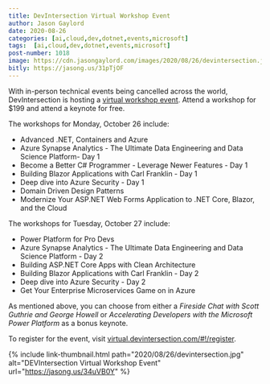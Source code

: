 ```yaml
---
title: DevIntersection Virtual Workshop Event
author: Jason Gaylord
date: 2020-08-26
categories: [ai,cloud,dev,dotnet,events,microsoft]
tags:  [ai,cloud,dev,dotnet,events,microsoft]
post-number: 1018
image: https://cdn.jasongaylord.com/images/2020/08/26/devintersection.jpg
bitly: https://jasong.us/31pTjOF
---
```


With in-person technical events being cancelled across the world, DevIntersection is hosting a [virtual workshop event](https://jasong.us/34uVB0Y). Attend a workshop for $199 and attend a keynote for free. 

The workshops for Monday, October 26 include:

- Advanced .NET, Containers and Azure
- Azure Synapse Analytics - The Ultimate Data Engineering and Data Science Platform- Day 1
- Become a Better C# Programmer - Leverage Newer Features - Day 1
- Building Blazor Applications with Carl Franklin - Day 1
- Deep dive into Azure Security - Day 1
- Domain Driven Design Patterns
- Modernize Your ASP.NET Web Forms Application to .NET Core, Blazor, and the Cloud

The workshops for Tuesday, October 27 include:

- Power Platform for Pro Devs
- Azure Synapse Analytics - The Ultimate Data Engineering and Data Science Platform - Day 2
- Building ASP.NET Core Apps with Clean Architecture
- Building Blazor Applications with Carl Franklin - Day 2
- Deep dive into Azure Security - Day 2
- Get Your Enterprise Microservices Game on in Azure

As mentioned above, you can choose from either a _Fireside Chat with Scott Guthrie and George Howell_ or _Accelerating Developers with the Microsoft Power Platform_ as a bonus keynote.

To register for the event, visit [virtual.devintersection.com/#!/register](https://jasong.us/3aWbi2k).

{% include link-thumbnail.html path="2020/08/26/devintersection.jpg" alt="DEVIntersection Virtual Workshop Event" url="https://jasong.us/34uVB0Y" %}